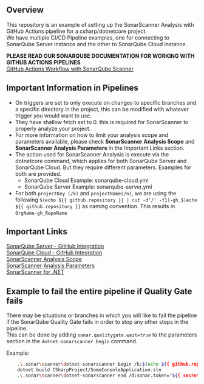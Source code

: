 ## Overview

This repository is an example of setting up the SonarScanner Analysis with GitHub Actions pipeline for a csharp/dotnetcore project.  
We have multiple CI/CD Pipeline examples, one for connecting to SonarQube Server instance and the other to SonarQube Cloud instance.   

__**PLEASE READ OUR SONARQUBE DOCUMENTATION FOR WORKING WITH GITHUB ACTIONS PIPELINES**__  
[GitHub Actions Workflow with SonarQube Scanner](https://docs.sonarsource.com/sonarqube-server/latest/devops-platform-integration/github-integration/adding-analysis-to-github-actions-workflow/)  

## Important Information in Pipelines
- On triggers are set to only execute on changes to specific branches and a specific directory in the project, this can be modified with whatever trigger you would want to use.
- They have shallow fetch set to 0. this is required for SonarScanner to properly analyze your project.  
- For more information on how to limit your analysis scope and parameters available, please check **SonarScanner Analysis Scope** and **SonarScanner Analysis Parameters** in the Important Links section.
- The action used for SonarScanner Analysis is execute via the dotnetcore command, which applies for both SonarQube Server and SonarQube Cloud. But they require different parameters. Examples for both are provided.
    - SonarQube Cloud Example: sonarqube-cloud.yml  
    - SonarQube Server Example: sonarqube-server.yml 
- For both `projectKey (/k)` and `projectName(/n)`, we are using the following `$(echo ${{ github.repository }} | cut -d'/' -f1)-gh_$(echo ${{ github.repository }}` as naming convention. This results in `OrgName-gh_RepoName`  

## Important Links
[SonarQube Server - GitHub Integration](https://docs.sonarsource.com/sonarqube-server/latest/devops-platform-integration/github-integration/introduction/)  
[SonarQube Cloud - GitHub Integration](https://docs.sonarsource.com/sonarqube-cloud/getting-started/github/)  
[SonarScanner Analysis Scope](https://docs.sonarsource.com/sonarqube-server/latest/project-administration/analysis-scope/)  
[SonarScanner Analysis Parameters](https://docs.sonarsource.com/sonarqube-server/latest/analyzing-source-code/analysis-parameters/)   
[SonarScanner for .NET](https://docs.sonarsource.com/sonarqube-server/latest/analyzing-source-code/scanners/dotnet/introduction/)  

## Example to fail the entire pipeline if Quality Gate fails
There may be situations or branches in which you will like to fail the pipeline if the SonarQube Quality Gate fails in order to stop any other steps in the pipeline.  
This can be done by adding `sonar.qualitygate.wait=true` 
to the parameters section in the `dotnet-sonarscanner begin` command.  

Example:
``` sh
    .\.sonar\scanner\dotnet-sonarscanner begin /k:$(echo ${{ github.repository }} | cut -d'/' -f1)-gh_$(echo ${{ github.repository }} | cut -d'/' -f2) /n:$(echo ${{ github.repository }} | cut -d'/' -f1)-gh_$(echo ${{ github.repository }} | cut -d'/' -f2) /d:sonar.token="${{ secrets.SONAR_TOKEN }}" /d:sonar.host.url="${{ vars.SONAR_HOST_URL }}" /d:sonar.verbose=true /d:sonar.qualitygate.wait=true
    dotnet build CSharpProject/SomeConsoleApplication.sln
    .\.sonar\scanner\dotnet-sonarscanner end /d:sonar.token="${{ secrets.SONAR_TOKEN }}"
          
```